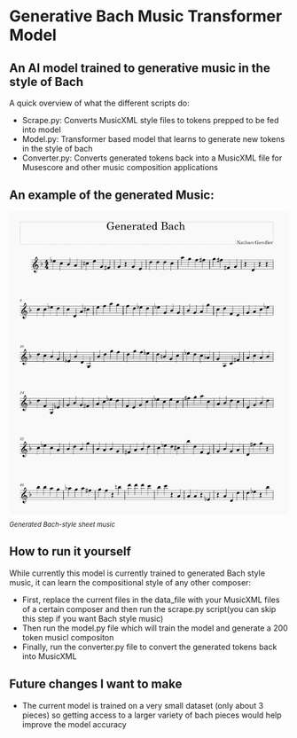 # Generative Bach Music Transformer Model


## An AI model trained to generative music in the style of Bach


 A quick overview of what the different scripts do:
 - Scrape.py: Converts MusicXML style files to tokens prepped to be fed into model
 - Model.py: Transformer based model that learns to generate new tokens in the style of bach
  - Converter.py: Converts generated tokens back into a MusicXML file for Musescore and other music composition applications

## An example of the generated Music:

![Generated Sheet music!](/sheetMusic/generatedSheetMusic.png)
<br>
<sub><i>*Generated Bach-style sheet music*</i></sub>



<style>
img[alt="Generated Sheet music!"] { 
  width: 600px; 
}
</style>

## How to run it yourself
 While currently this model is currently trained to generated Bach style music, it can learn the compositional style of any other composer:
 - First, replace the current files in the data_file with your MusicXML files of a certain composer and then run the scrape.py script(you can skip this step if you want Bach style music)
 - Then run the model.py file which will train the model and generate a 200 token musicl compositon
 - Finally, run  the converter.py file to convert the generated tokens back into MusicXML


## Future changes I want to make
 - The current model is trained on a very small dataset (only about 3 pieces) so getting access to a larger variety of bach pieces would help improve the model accuracy

